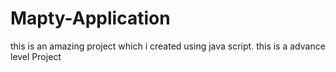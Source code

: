 # Mapty-Application
this is an amazing project which i created using java script. this is a advance level Project
